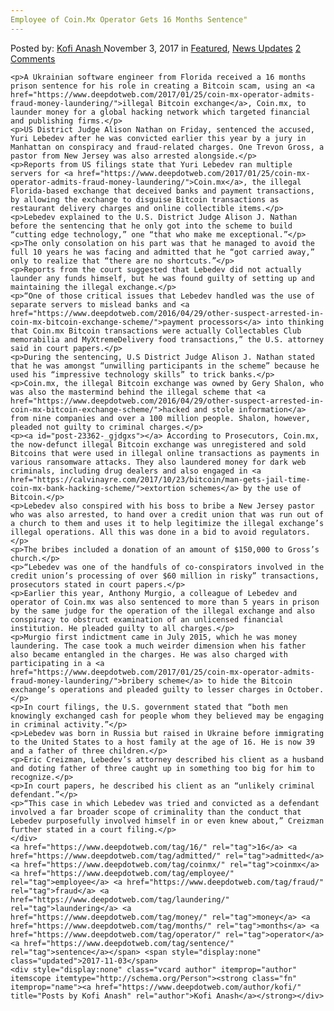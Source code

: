 ```yaml
---
Employee of Coin.Mx Operator Gets 16 Months Sentence"
---
```

<article class="post-listing post-23362 post type-post status-publish format-standard has-post-thumbnail hentry  tag-1887 tag-admitted tag-coinmx tag-fraud tag-laundering tag-money tag-months tag-operator tag-sentence">
    <div class="post-inner">
        <span>Posted by: <a href="https://www.deepdotweb.com/author/kofi/" title="">Kofi Anash </a></span>
    <span>November 3, 2017</span>
    <span>in <a href="https://www.deepdotweb.com/category/deepdot-news/" rel="category tag">Featured</a>, <a href="https://www.deepdotweb.com/category/news-updates/" rel="category tag">News Updates</a></span>
    <span><a href="https://www.deepdotweb.com/2017/11/03/employee-coin-mx-operator-gets-16-months-sentence/#comments">2 Comments</a></span>
    </p>
    <div class="clear"></div>
    
    <p>A Ukrainian software engineer from Florida received a 16 months prison sentence for his role in creating a Bitcoin scam, using an <a href="https://www.deepdotweb.com/2017/01/25/coin-mx-operator-admits-fraud-money-laundering/">illegal Bitcoin exchange</a>, Coin.mx, to launder money for a global hacking network which targeted financial and publishing firms.</p>
    <p>US District Judge Alison Nathan on Friday, sentenced the accused, Yuri Lebedev after he was convicted earlier this year by a jury in Manhattan on conspiracy and fraud-related charges. One Trevon Gross, a pastor from New Jersey was also arrested alongside.</p>
    <p>Reports from US filings state that Yuri Lebedev ran multiple servers for <a href="https://www.deepdotweb.com/2017/01/25/coin-mx-operator-admits-fraud-money-laundering/">Coin.mx</a>, the illegal Florida-based exchange that deceived banks and payment transactions, by allowing the exchange to disguise Bitcoin transactions as restaurant delivery charges and online collectible items.</p>
    <p>Lebedev explained to the U.S. District Judge Alison J. Nathan before the sentencing that he only got into the scheme to build “cutting edge technology,” one “that who make me exceptional.”</p>
    <p>The only consolation on his part was that he managed to avoid the full 10 years he was facing and admitted that he “got carried away,” only to realize that “there are no shortcuts.”</p>
    <p>Reports from the court suggested that Lebedev did not actually launder any funds himself, but he was found guilty of setting up and maintaining the illegal exchange.</p>
    <p>“One of those critical issues that Lebedev handled was the use of separate servers to mislead banks and <a href="https://www.deepdotweb.com/2016/04/29/other-suspect-arrested-in-coin-mx-bitcoin-exchange-scheme/">payment processors</a> into thinking that Coin.mx Bitcoin transactions were actually Collectables Club memorabilia and MyXtremeDelivery food transactions,” the U.S. attorney said in court papers.</p>
    <p>During the sentencing, U.S District Judge Alison J. Nathan stated that he was amongst “unwilling participants in the scheme” because he used his “impressive technology skills” to trick banks.</p>
    <p>Coin.mx, the illegal Bitcoin exchange was owned by Gery Shalon, who was also the mastermind behind the illegal scheme that <a href="https://www.deepdotweb.com/2016/04/29/other-suspect-arrested-in-coin-mx-bitcoin-exchange-scheme/">hacked and stole information</a> from nine companies and over a 100 million people. Shalon, however, pleaded not guilty to criminal charges.</p>
    <p><a id="post-23362-_gjdgxs"></a> According to Prosecutors, Coin.mx, the now-defunct illegal Bitcoin exchange was unregistered and sold Bitcoins that were used in illegal online transactions as payments in various ransomware attacks. They also laundered money for dark web criminals, including drug dealers and also engaged in <a href="https://calvinayre.com/2017/10/23/bitcoin/man-gets-jail-time-coin-mx-bank-hacking-scheme/">extortion schemes</a> by the use of Bitcoin.</p>
    <p>Lebedev also conspired with his boss to bribe a New Jersey pastor who was also arrested, to hand over a credit union that was run out of a church to them and uses it to help legitimize the illegal exchange’s illegal operations. All this was done in a bid to avoid regulators.</p>
    <p>The bribes included a donation of an amount of $150,000 to Gross’s church.</p>
    <p>“Lebedev was one of the handfuls of co-conspirators involved in the credit union’s processing of over $60 million in risky” transactions, prosecutors stated in court papers.</p>
    <p>Earlier this year, Anthony Murgio, a colleague of Lebedev and operator of Coin.mx was also sentenced to more than 5 years in prison by the same judge for the operation of the illegal exchange and also conspiracy to obstruct examination of an unlicensed financial institution. He pleaded guilty to all charges.</p>
    <p>Murgio first indictment came in July 2015, which he was money laundering. The case took a much weirder dimension when his father also became entangled in the charges. He was also charged with participating in a <a href="https://www.deepdotweb.com/2017/01/25/coin-mx-operator-admits-fraud-money-laundering/">bribery scheme</a> to hide the Bitcoin exchange’s operations and pleaded guilty to lesser charges in October.</p>
    <p>In court filings, the U.S. government stated that “both men knowingly exchanged cash for people whom they believed may be engaging in criminal activity.”</p>
    <p>Lebedev was born in Russia but raised in Ukraine before immigrating to the United States to a host family at the age of 16. He is now 39 and a father of three children.</p>
    <p>Eric Creizman, Lebedev’s attorney described his client as a husband and doting father of three caught up in something too big for him to recognize.</p>
    <p>In court papers, he described his client as an “unlikely criminal defendant.”</p>
    <p>“This case in which Lebedev was tried and convicted as a defendant involved a far broader scope of criminality than the conduct that Lebedev purposefully involved himself in or even knew about,” Creizman further stated in a court filing.</p>
    </div>
    <a href="https://www.deepdotweb.com/tag/16/" rel="tag">16</a> <a href="https://www.deepdotweb.com/tag/admitted/" rel="tag">admitted</a> <a href="https://www.deepdotweb.com/tag/coinmx/" rel="tag">coinmx</a> <a href="https://www.deepdotweb.com/tag/employee/" rel="tag">employee</a> <a href="https://www.deepdotweb.com/tag/fraud/" rel="tag">fraud</a> <a href="https://www.deepdotweb.com/tag/laundering/" rel="tag">laundering</a> <a href="https://www.deepdotweb.com/tag/money/" rel="tag">money</a> <a href="https://www.deepdotweb.com/tag/months/" rel="tag">months</a> <a href="https://www.deepdotweb.com/tag/operator/" rel="tag">operator</a> <a href="https://www.deepdotweb.com/tag/sentence/" rel="tag">sentence</a></span> <span style="display:none" class="updated">2017-11-03</span>
    <div style="display:none" class="vcard author" itemprop="author" itemscope itemtype="http://schema.org/Person"><strong class="fn" itemprop="name"><a href="https://www.deepdotweb.com/author/kofi/" title="Posts by Kofi Anash" rel="author">Kofi Anash</a></strong></div>
    

